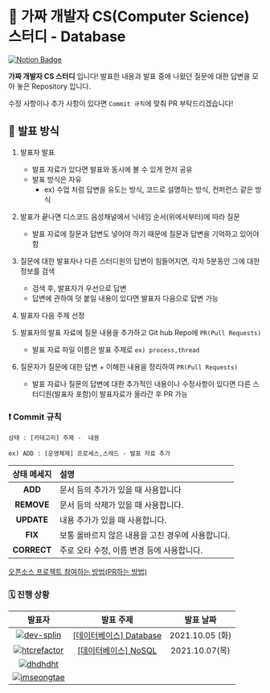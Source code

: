 # 💯 가짜 개발자 CS(Computer Science) 스터디 - Database

[![Notion Badge](http://img.shields.io/badge/-가짜개발자CS스터디소개-orange?style=flat&logo=Notion&link=https://www.notion.so/CS-3042191616a44286a0ef979a2bd6cfe8)](https://www.notion.so/CS-3042191616a44286a0ef979a2bd6cfe8)

**가짜 개발자 CS 스터디** 입니다! 발표한 내용과 발표 중에 나왔던 질문에 대한 답변을 모아 놓은 Repository 입니다.

수정 사항이나 추가 사항이 있다면 `Commit 규칙`에 맞춰 PR 부탁드리겠습니다!



## 📝 발표 방식

1. 발표자 발표

   - 발표 자료가 있다면 발표와 동시에 볼 수 있게 먼저 공유
   - 발표 방식은 자유
     - ex) 수업 처럼 답변을 유도는 방식, 코드로 설명하는 방식, 컨퍼런스 같은 방식

2. 발표가 끝나면 디스코드 음성채널에서 닉네임 순서(위에서부터)에 따라 질문

   - 발표 자료에 질문과 답변도 넣어야 하기 때문에 질문과 답변을 기억하고 있어야 함

3. 질문에 대한 발표자나 다른 스터디원의 답변이 힘들어지면, 각자 5분동안 그에 대한 정보를 검색

   - 검색 후, 발표자가 우선으로 답변
   - 답변에 관하여 덧 붙일 내용이 있다면 발표자 다음으로 답변 가능

4. 발표자 다음 주제 선정

5. 발표자의 발표 자료에 질문 내용을 추가하고 Git hub Repo에 `PR(Pull Requests)`

   - 발표 자료 파일 이름은 발표 주제로 `ex) process,thread`

6. 질문자가 질문에 대한 답변 + 이해한 내용을 정리하여 `PR(Pull Requests)`

   - 발표 자료나 질문의 답변에 대한 추가적인 내용이나 수정사항이 있다면 다른 스터디원(발표자 포함)이 발표자료가 올라간 후 PR 가능

   


### ❗ Commit 규칙

`상태 : [카테고리] 주제 -  내용`

`ex) ADD : [운영체제] 프로세스,스레드 - 발표 자료 추가`

| 상태 메세지 | 설명                                              |
| :---------: | :------------------------------------------------ |
|   **ADD**   | 문서 등의 추가가 있을 때 사용합니다               |
| **REMOVE**  | 문서 등의 삭제가 있을 때 사용합니다.              |
| **UPDATE**  | 내용 추가가 있을 때 사용합니다.                   |
|   **FIX**   | 보통 올바르지 않은 내용을 고친 경우에 사용합니다. |
| **CORRECT** | 주로 오타 수정, 이름 변경 등에 사용합니다.        |

[오픈소스 프로젝트 참여하는 방법(PR하는 방법)](https://dev-splin.github.io/git/Git-Participate-OpenSource-Projects/)



### 🗓️ 진행 상황

|                            발표자                            |                          발표 주제                           |    발표 날짜    |
| :----------------------------------------------------------: | :----------------------------------------------------------: | :-------------: |
| [![dev-splin](https://user-images.githubusercontent.com/79291114/122174982-3304e900-cebe-11eb-9a22-0fa57549dc56.jpg)](https://github.com/dev-splin) | [[데이터베이스] Database](https://github.com/fake-developer-CS-study/Database/blob/main/database.md) | 2021.10.05 (화) |
| [![htcrefactor](https://user-images.githubusercontent.com/79291114/133890810-32050ede-2a54-4c40-ac92-72326c7906d0.jpg)](https://github.com/htcrefactor) | [[데이터베이스] NoSQL](https://github.com/fake-developer-CS-study/Database/blob/main/NoSQL.md) | 2021.10.07(목) |
| [![dhdhdht](https://user-images.githubusercontent.com/79291114/133890809-9917f6a3-e3c7-47ca-8055-f95d3c6da0a8.png)](https://github.com/dhdhdht) |                                                              |                 |
| [![imseongtae](https://user-images.githubusercontent.com/79291114/133890807-9fabfc66-1e9b-4159-b084-0c943ae61421.png)](https://github.com/imseongtae) |                                                              |                 |

